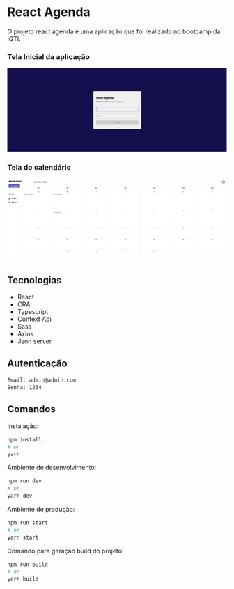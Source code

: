 # React Agenda
O projeto react agenda é uma aplicação que foi realizado no bootcamp da IGTI.

### Tela Inicial da aplicação
![!home](./public/assets/login.png)

### Tela do calendário
![!home](./public/assets/calendario.png)

## Tecnologias
- React
- CRA
- Typescript
- Context Api
- Sass
- Axios
- Json server

## Autenticação

```bash
Email: admin@admin.com
Senha: 1234
```


## Comandos

Instalação:

```bash
npm install
# or
yarn
```

Ambiente de desenvolvimento:

```bash
npm run dev
# or
yarn dev
```

Ambiente de produção:

```bash
npm run start
# or
yarn start
```

Comando para geração build do projeto:

```bash
npm run build
# or
yarn build
```

